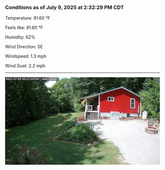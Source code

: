 ### Conditions as of July 9, 2025 at 2:32:29 PM CDT 

Temperature: 91.60 &deg;F

Feels like: 91.60 &deg;F

Humidity: 62%

Wind Direction: SE

Windspeed: 1.3 mph

Wind Gust: 2.2 mph

---

<img src="./images/latest.jpeg"/>


